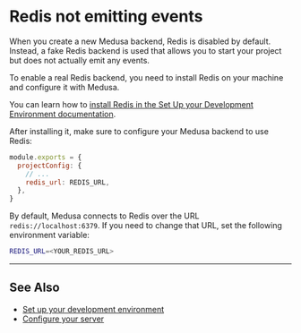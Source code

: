 # Redis not emitting events

When you create a new Medusa backend, Redis is disabled by default. Instead, a fake Redis backend is used that allows you to start your project but does not actually emit any events.

To enable a real Redis backend, you need to install Redis on your machine and configure it with Medusa.

You can learn how to [install Redis in the Set Up your Development Environment documentation](../development/backend/prepare-environment.mdx#redis).

After installing it, make sure to configure your Medusa backend to use Redis:

```jsx title=medusa-config.js
module.exports = {
  projectConfig: {
    // ...
    redis_url: REDIS_URL,
  },
}
```

By default, Medusa connects to Redis over the URL `redis://localhost:6379`. If you need to change that URL, set the following environment variable:

```bash
REDIS_URL=<YOUR_REDIS_URL>
```

---

## See Also

- [Set up your development environment](../development/backend/prepare-environment.mdx)
- [Configure your server](../development/backend/configurations.md)
